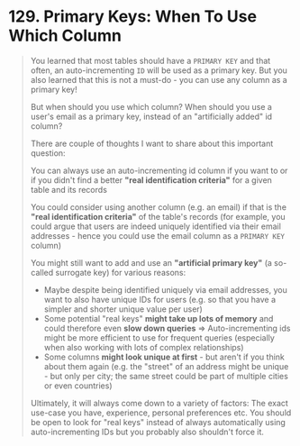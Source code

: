 # 129. Primary Keys: When To Use Which Column

> You learned that most tables should have a `PRIMARY KEY` and that often, an auto-incrementing `ID` will be used as a primary key. But you also learned that this is not a must-do - you can use any column as a primary key!
>
> But when should you use which column? When should you use a user's email as a primary key, instead of an "artificially added" id column?
>
> There are couple of thoughts I want to share about this important question:
>
> You can always use an auto-incrementing id column if you want to or if you didn't find a better **"real identification criteria"** for a given table and its records
>
> You could consider using another column (e.g. an email) if that is the **"real identification criteria"** of the table's records (for example, you could argue that users are indeed uniquely identified via their email addresses - hence you could use the email column as a `PRIMARY KEY` column)
>
> You might still want to add and use an **"artificial primary key"** (a so-called surrogate key) for various reasons:
>
> - Maybe despite being identified uniquely via email addresses, you want to also have unique IDs for users (e.g. so that you have a simpler and shorter unique value per user)
> - Some potential "real keys" **might take up lots of memory** and could therefore even **slow down queries** => Auto-incrementing ids might be more efficient to use for frequent queries (especially when also working with lots of complex relationships)
> - Some columns **might look unique at first** - but aren't if you think about them again (e.g. the "street" of an address might be unique - but only per city; the same street could be part of multiple cities or even countries)
>
> Ultimately, it will always come down to a variety of factors: The exact use-case you have, experience, personal preferences etc. You should be open to look for "real keys" instead of always automatically using auto-incrementing IDs but you probably also shouldn't force it.
